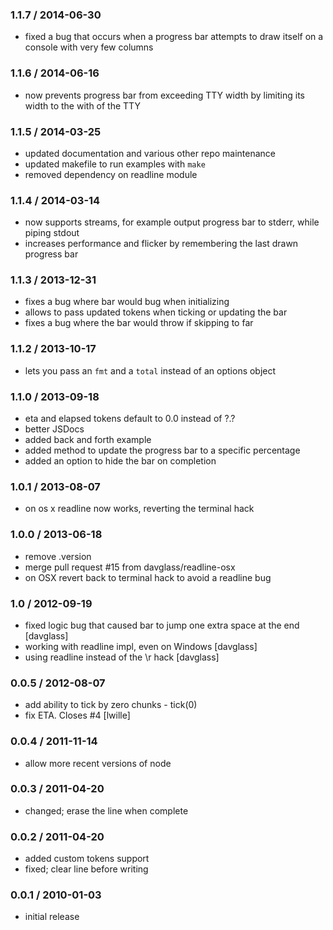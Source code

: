 ### 1.1.7 / 2014-06-30

 * fixed a bug that occurs when a progress bar attempts to draw itself
   on a console with very few columns

### 1.1.6 / 2014-06-16

 * now prevents progress bar from exceeding TTY width by limiting its width to
   the with of the TTY

### 1.1.5 / 2014-03-25

 * updated documentation and various other repo maintenance
 * updated makefile to run examples with `make`
 * removed dependency on readline module

### 1.1.4 / 2014-03-14

 * now supports streams, for example output progress bar to stderr, while piping
   stdout
 * increases performance and flicker by remembering the last drawn progress bar

### 1.1.3 / 2013-12-31

 * fixes a bug where bar would bug when initializing
 * allows to pass updated tokens when ticking or updating the bar
 * fixes a bug where the bar would throw if skipping to far

### 1.1.2 / 2013-10-17

 * lets you pass an `fmt` and a `total` instead of an options object

### 1.1.0 / 2013-09-18

 * eta and elapsed tokens default to 0.0 instead of ?.?
 * better JSDocs
 * added back and forth example
 * added method to update the progress bar to a specific percentage
 * added an option to hide the bar on completion

### 1.0.1 / 2013-08-07

 * on os x readline now works, reverting the terminal hack

### 1.0.0 / 2013-06-18

  * remove .version
  * merge pull request #15 from davglass/readline-osx
  * on OSX revert back to terminal hack to avoid a readline bug

### 1.0 / 2012-09-19

  * fixed logic bug that caused bar to jump one extra space at the end [davglass]
  * working with readline impl, even on Windows [davglass]
  * using readline instead of the \r hack [davglass]

### 0.0.5 / 2012-08-07

  * add ability to tick by zero chunks - tick(0)
  * fix ETA. Closes #4 [lwille]

### 0.0.4 / 2011-11-14

  * allow more recent versions of node

### 0.0.3 / 2011-04-20

  * changed; erase the line when complete

### 0.0.2 / 2011-04-20

  * added custom tokens support
  * fixed; clear line before writing

### 0.0.1 / 2010-01-03

  * initial release
